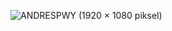 
![ANDRESPWY (1920 × 1080 piksel)](https://user-images.githubusercontent.com/80523209/178835771-1d34e8e2-4762-41be-9e8a-aa6c8721fb7d.png)

